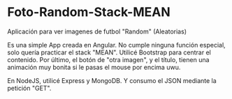 # Foto-Random-Stack-MEAN
Aplicación para ver imagenes de futbol "Random" (Aleatorias)

Es una simple App creada en Angular. No cumple ninguna función especial, solo quería practicar el stack "MEAN".
Utilicé Bootstrap para centrar el contenido. Por último, el botón de "otra imagen", y el título, tienen una animación muy bonita si le pasas el mouse por encima uwu.

En NodeJS, utilicé Express y MongoDB. Y consumo el JSON mediante la petición "GET". 
